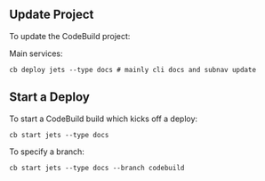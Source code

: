 ## Update Project

To update the CodeBuild project:

Main services:

    cb deploy jets --type docs # mainly cli docs and subnav update

## Start a Deploy

To start a CodeBuild build which kicks off a deploy:

    cb start jets --type docs

To specify a branch:

    cb start jets --type docs --branch codebuild
